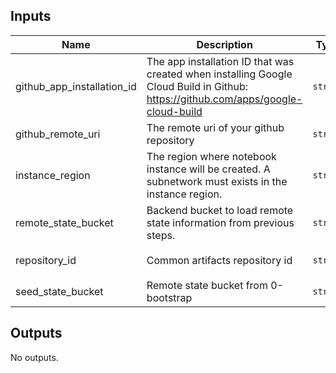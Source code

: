 <!-- BEGINNING OF PRE-COMMIT-TERRAFORM DOCS HOOK -->
## Inputs

| Name | Description | Type | Default | Required |
|------|-------------|------|---------|:--------:|
| github\_app\_installation\_id | The app installation ID that was created when installing Google Cloud Build in Github: https://github.com/apps/google-cloud-build | `string` | `""` | no |
| github\_remote\_uri | The remote uri of your github repository | `string` | `""` | no |
| instance\_region | The region where notebook instance will be created. A subnetwork must exists in the instance region. | `string` | n/a | yes |
| remote\_state\_bucket | Backend bucket to load remote state information from previous steps. | `string` | n/a | yes |
| repository\_id | Common artifacts repository id | `string` | `"c-publish-artifacts"` | no |
| seed\_state\_bucket | Remote state bucket from 0-bootstrap | `string` | n/a | yes |

## Outputs

No outputs.

<!-- END OF PRE-COMMIT-TERRAFORM DOCS HOOK -->
